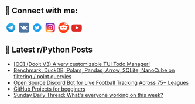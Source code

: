 ## 🔎 Connect with me:
[<img src="https://github.com/bullbesh/bullbesh/blob/main/images/Telegram.png" width="32" height="32" />](https://t.me/bullbesh)
[<img src="https://github.com/bullbesh/bullbesh/blob/main/images/VK.png" width="32" height="32" />](https://vk.com/bullbesh)
[<img src="https://github.com/bullbesh/bullbesh/blob/main/images/Twitter.png" width="32" height="32" />](https://twitter.com/bullbesh1)
[<img src="https://github.com/bullbesh/bullbesh/blob/main/images/Instagram.png" width="32" height="32" />](https://www.instagram.com/bullbesh)
[<img src="https://github.com/bullbesh/bullbesh/blob/main/images/Reddit.png" width="32" height="32" />](https://www.reddit.com/user/bullbesh)
[<img src="https://github.com/bullbesh/bullbesh/blob/main/images/YouTube.png" width="32" height="32" />](https://www.youtube.com/channel/UCtfjRs6uzgq5mfm8S06WTcg)

## 📕 Latest r/Python Posts
<!-- BLOG-POST-LIST:START -->
- [[OC] &lpar;Dooit V3&rpar; A very customizable TUI Todo Manager!](https://www.reddit.com/r/Python/comments/1gysoo4/oc_dooit_v3_a_very_customizable_tui_todo_manager/)
- [Benchmark: DuckDB, Polars, Pandas, Arrow, SQLite, NanoCube on filtering / point queryies](https://www.reddit.com/r/Python/comments/1gyoi7n/benchmark_duckdb_polars_pandas_arrow_sqlite/)
- [Open Source Discord Bot for Live Football Tracking Across 75+ Leagues](https://www.reddit.com/r/Python/comments/1gynfso/open_source_discord_bot_for_live_football/)
- [GitHub Projects for begginers](https://www.reddit.com/r/Python/comments/1gyklzq/github_projects_for_begginers/)
- [Sunday Daily Thread: What&#39;s everyone working on this week?](https://www.reddit.com/r/Python/comments/1gydn91/sunday_daily_thread_whats_everyone_working_on/)
<!-- BLOG-POST-LIST:END -->
